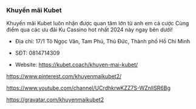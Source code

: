 ### Khuyến mãi Kubet

Khuyến mãi Kubet luôn nhận được quan tâm lớn từ anh em cá cược Cùng điểm qua các ưu đãi Ku Cassino hot nhất 2024 này ngay bên dưới!

- Địa chỉ: 17/1 Tô Ngọc Vân, Tam Phú, Thủ Đức, Thành phố Hồ Chí Minh

- SĐT: 0814714309

- Website: https://kubet.coach/khuyen-mai-kubet/

https://www.pinterest.com/khuyenmaikubet2/

https://www.youtube.com/channel/UCrdhkrwKZZ7S-WZnllSR6Bg

https://gravatar.com/khuyenmaikubet2
